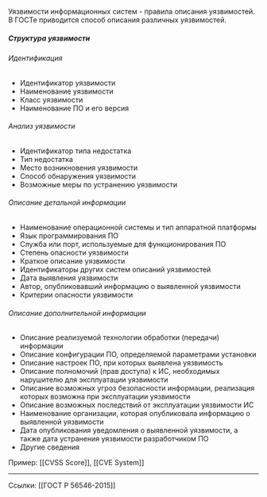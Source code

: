 Уязвимости информационных систем - правила описания уязвимостей.
В ГОСТе приводится способ описания различных уязвимостей.

##### Структура уязвимости

###### Идентификация
- Идентификатор уязвимости
- Наименование уязвимости
- Класс уязвимости
- Наименование ПО и его версия

###### Анализ уязвимости

- Идентификатор типа недостатка
- Тип недостатка
- Место возникновения уязвимости
- Способ обнаружения уязвимости
- Возможные меры по устранению уязвимости

###### Описание детальной информации

- Наименование операционной системы и тип аппаратной платформы
- Язык программирования ПО
- Служба или порт,  используемые для функционирования ПО
- Степень опасности уязвимости
- Краткое описание уязвимости
- Идентификаторы других систем описаний уязвимостей
- Дата выявления уязвимости
- Автор, опубликовавший информацию о выявленной уязвимости
- Критерии опасности уязвимости

###### Описание дополнительной информации

- Описание реализуемой технологии обработки (передачи) информации
- Описание конфигурации ПО, определяемой параметрами установки
- Описание настроек ПО, при которых выявлена уязвимость
- Описание полномочий (прав доступа) к ИС, необходимых нарушителю для эксплуатации уязвимости
- Описание возможных угроз безопасности информации, реализация которых возможна при экс­плуатации уязвимости
- Описание возможных последствий от эксплуатации уязвимости ИС
- Наименование организации, которая опубликовала информацию о выявленной уязвимости
- Дата опубликования уведомления о выявленной уязвимости, а также дата устранения уязвимо­сти разработчиком ПО
- Другие сведения


Пример: [[CVSS Score]], [[CVE System]]

---
Ссылки: [[ГОСТ Р 56546-2015]]